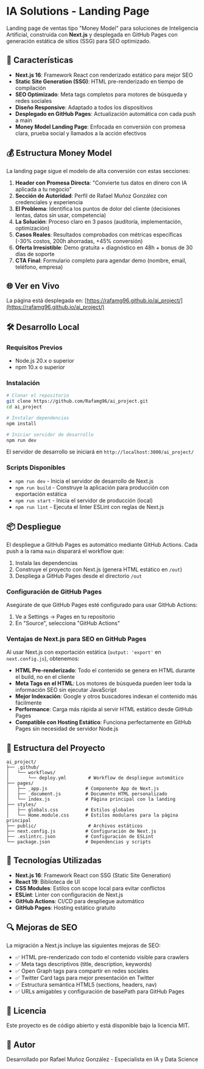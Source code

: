 # IA Solutions - Landing Page

Landing page de ventas tipo "Money Model" para soluciones de Inteligencia Artificial, construida con **Next.js** y desplegada en GitHub Pages con generación estática de sitios (SSG) para SEO optimizado.

## 🚀 Características

- **Next.js 16**: Framework React con renderizado estático para mejor SEO
- **Static Site Generation (SSG)**: HTML pre-renderizado en tiempo de compilación
- **SEO Optimizado**: Meta tags completos para motores de búsqueda y redes sociales
- **Diseño Responsive**: Adaptado a todos los dispositivos
- **Desplegado en GitHub Pages**: Actualización automática con cada push a main
- **Money Model Landing Page**: Enfocada en conversión con promesa clara, prueba social y llamados a la acción efectivos

## 💰 Estructura Money Model

La landing page sigue el modelo de alta conversión con estas secciones:

1. **Header con Promesa Directa**: "Convierte tus datos en dinero con IA aplicada a tu negocio"
2. **Sección de Autoridad**: Perfil de Rafael Muñoz González con credenciales y experiencia
3. **El Problema**: Identifica los puntos de dolor del cliente (decisiones lentas, datos sin usar, competencia)
4. **La Solución**: Proceso claro en 3 pasos (auditoría, implementación, optimización)
5. **Casos Reales**: Resultados comprobados con métricas específicas (-30% costos, 200h ahorradas, +45% conversión)
6. **Oferta Irresistible**: Demo gratuita + diagnóstico en 48h + bonus de 30 días de soporte
7. **CTA Final**: Formulario completo para agendar demo (nombre, email, teléfono, empresa)

## 🌐 Ver en Vivo

La página está desplegada en: [https://rafamg96.github.io/ai_project/](https://rafamg96.github.io/ai_project/)

## 🛠️ Desarrollo Local

### Requisitos Previos

- Node.js 20.x o superior
- npm 10.x o superior

### Instalación

```bash
# Clonar el repositorio
git clone https://github.com/Rafamg96/ai_project.git
cd ai_project

# Instalar dependencias
npm install

# Iniciar servidor de desarrollo
npm run dev
```

El servidor de desarrollo se iniciará en `http://localhost:3000/ai_project/`

### Scripts Disponibles

- `npm run dev` - Inicia el servidor de desarrollo de Next.js
- `npm run build` - Construye la aplicación para producción con exportación estática
- `npm run start` - Inicia el servidor de producción (local)
- `npm run lint` - Ejecuta el linter ESLint con reglas de Next.js

## 📦 Despliegue

El despliegue a GitHub Pages es automático mediante GitHub Actions. Cada push a la rama `main` disparará el workflow que:

1. Instala las dependencias
2. Construye el proyecto con Next.js (genera HTML estático en `/out`)
3. Despliega a GitHub Pages desde el directorio `/out`

### Configuración de GitHub Pages

Asegúrate de que GitHub Pages esté configurado para usar GitHub Actions:

1. Ve a Settings → Pages en tu repositorio
2. En "Source", selecciona "GitHub Actions"

### Ventajas de Next.js para SEO en GitHub Pages

Al usar Next.js con exportación estática (`output: 'export'` en `next.config.js`), obtenemos:

- **HTML Pre-renderizado**: Todo el contenido se genera en HTML durante el build, no en el cliente
- **Meta Tags en el HTML**: Los motores de búsqueda pueden leer toda la información SEO sin ejecutar JavaScript
- **Mejor Indexación**: Google y otros buscadores indexan el contenido más fácilmente
- **Performance**: Carga más rápida al servir HTML estático desde GitHub Pages
- **Compatible con Hosting Estático**: Funciona perfectamente en GitHub Pages sin necesidad de servidor Node.js

## 🎨 Estructura del Proyecto

```
ai_project/
├── .github/
│   └── workflows/
│       └── deploy.yml        # Workflow de despliegue automático
├── pages/
│   ├── _app.js              # Componente App de Next.js
│   ├── _document.js         # Documento HTML personalizado
│   └── index.js             # Página principal con la landing
├── styles/
│   ├── globals.css          # Estilos globales
│   └── Home.module.css      # Estilos modulares para la página principal
├── public/                   # Archivos estáticos
├── next.config.js           # Configuración de Next.js
├── .eslintrc.json           # Configuración de ESLint
└── package.json             # Dependencias y scripts
```

## 🔧 Tecnologías Utilizadas

- **Next.js 16**: Framework React con SSG (Static Site Generation)
- **React 19**: Biblioteca de UI
- **CSS Modules**: Estilos con scope local para evitar conflictos
- **ESLint**: Linter con configuración de Next.js
- **GitHub Actions**: CI/CD para despliegue automático
- **GitHub Pages**: Hosting estático gratuito

## 🔍 Mejoras de SEO

La migración a Next.js incluye las siguientes mejoras de SEO:

- ✅ HTML pre-renderizado con todo el contenido visible para crawlers
- ✅ Meta tags descriptivos (title, description, keywords)
- ✅ Open Graph tags para compartir en redes sociales
- ✅ Twitter Card tags para mejor presentación en Twitter
- ✅ Estructura semántica HTML5 (sections, headers, nav)
- ✅ URLs amigables y configuración de basePath para GitHub Pages

## 📝 Licencia

Este proyecto es de código abierto y está disponible bajo la licencia MIT.

## 👥 Autor

Desarrollado por Rafael Muñoz González - Especialista en IA y Data Science
